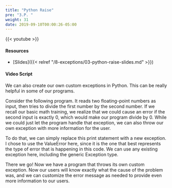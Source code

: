 ```yaml
---
title: "Python Raise"
pre: "3.P. "
weight: 31
date: 2019-09-10T00:00:26-05:00
---
```


{{< youtube  >}}

#### Resources

* [Slides]({{< relref "/8-exceptions/03-python-raise-slides.md" >}})

#### Video Script

We can also create our own custom exceptions in Python. This can be really helpful in some of our programs.

Consider the following program. It reads two floating-point numbers as input, then tries to divide the first number by the second number. If we recall our basic math training, we realize that we could cause an error if the second input is exactly 0, which would make our program divide by 0. While we could just let the program handle that exception, we can also throw our own exception with more information for the user.

To do that, we can simply replace this print statement with a new exception. I chose to use the ValueError here, since it is the one that best represents the type of error that is happening in this code. We can use any existing exception here, including the generic Exception type.

There we go! Now we have a program that throws its own custom exception. Now our users will know exactly what the cause of the problem was, and we can customize the error message as needed to provide even more information to our users. 
